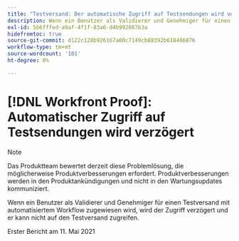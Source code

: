 ```yaml
---
title: "Testversand: Der automatische Zugriff auf Testsendungen wird verzögert."
description: Wenn ein Benutzer als Validierer und Genehmiger für einen Testversand mit automatisiertem Workflow zugewiesen wird, wird der Zugriff verzögert und er kann nicht auf den Testversand zugreifen.
exl-id: 5b6fffed-a9af-4f1f-83a6-d4b992067b3a
hidefromtoc: true
source-git-commit: d122c128b926167a00c7149cb88392b618486876
workflow-type: tm+mt
source-wordcount: '101'
ht-degree: 0%

---
```


# [!DNL Workfront Proof]: Automatischer Zugriff auf Testsendungen wird verzögert

>[!NOTE]
>
>Das Produktteam bewertet derzeit diese Problemlösung, die möglicherweise Produktverbesserungen erfordert. Produktverbesserungen werden in den Produktankündigungen und nicht in den Wartungsupdates kommuniziert.

Wenn ein Benutzer als Validierer und Genehmiger für einen Testversand mit automatisiertem Workflow zugewiesen wird, wird der Zugriff verzögert und er kann nicht auf den Testversand zugreifen.

Erster Bericht am 11. Mai 2021
